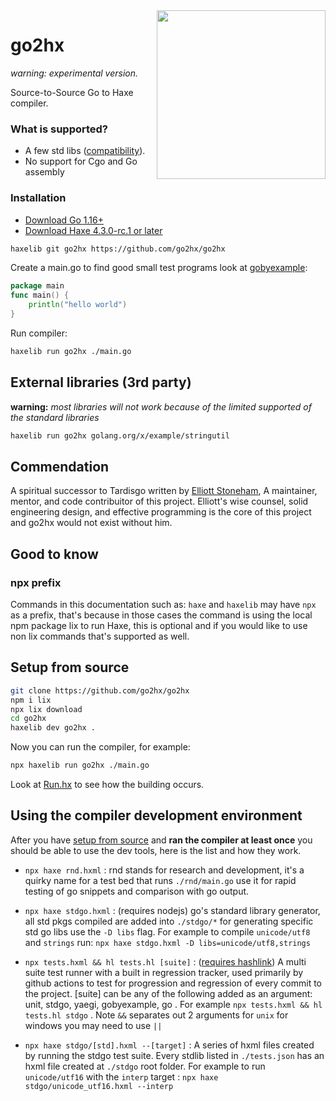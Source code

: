 <img src="logo.svg" width="270" align="right"/>

go2hx
==========
*warning: experimental version.*

Source-to-Source Go to Haxe compiler.


### What is supported?

* A few std libs ([compatibility](https://go2hx.github.io/stdgo/index.html)).
* No support for Cgo and Go assembly

### Installation
* [Download Go 1.16+](https://golang.org/dl/)
* [Download Haxe 4.3.0-rc.1 or later](https://build.haxe.org/builds/haxe/)


```sh
haxelib git go2hx https://github.com/go2hx/go2hx
```
Create a main.go to find good small test programs look at [gobyexample](https://gobyexample.com/):
```go
package main
func main() {
    println("hello world")
}
```
Run compiler:
```sh
haxelib run go2hx ./main.go
```


## External libraries (3rd party) 
**warning:** *most libraries will not work because of the limited supported of the standard libraries*


```sh
haxelib run go2hx golang.org/x/example/stringutil
```



## Commendation

A spiritual successor to Tardisgo written by [Elliott Stoneham](https://github.com/elliott5),
A maintainer, mentor, and code contribuitor of this project. Elliott's wise counsel, solid engineering design, and effective programming is the core of this project and go2hx would not exist without him.

## Good to know

### npx prefix
Commands in this documentation such as: ``haxe`` and ``haxelib`` may have ``npx`` as a prefix, that's because in those cases the command is using the local npm package lix to run Haxe, this is optional and if you would like to use non lix commands that's supported as well.



## Setup from source


```sh
git clone https://github.com/go2hx/go2hx
npm i lix
npx lix download
cd go2hx
haxelib dev go2hx .
```
Now you can run the compiler, for example:
```sh
npx haxelib run go2hx ./main.go 
```


Look at [Run.hx](./Run.hx) to see how the building occurs.

## Using the compiler development environment

After you have [setup from source](#setup-from-source) and **ran the compiler at least once** you should be able to use the dev tools, here is the list and how they work.

* ``npx haxe rnd.hxml`` : rnd stands for research and development, it's a quirky name for a test bed that runs ``./rnd/main.go`` use it for rapid testing of go snippets and comparison with go output.
* ``npx haxe stdgo.hxml`` : (requires nodejs) go's standard library generator, all std pkgs compiled are added into ``./stdgo/*`` for generating specific std go libs use the ``-D libs`` flag. For example to compile ``unicode/utf8`` and ``strings`` run: ``npx haxe stdgo.hxml -D libs=unicode/utf8,strings``

* ``npx tests.hxml && hl tests.hl [suite]`` : ([requires hashlink](https://hashlink.haxe.org/#download)) A multi suite test runner with a built in regression tracker, used primarily by github actions to test for progression and regression of every commit to the project. [suite] can be any of the following added as an argument: unit, stdgo, yaegi, gobyexample, go . For example ``npx tests.hxml && hl tests.hl stdgo`` . Note ``&&`` separates out 2 arguments for ``unix`` for windows you may need to use ``||``

* ``npx haxe stdgo/[std].hxml --[target]`` : A series of hxml files created by running the stdgo test suite. Every stdlib listed in ``./tests.json`` has an hxml file created at ``./stdgo`` root folder. For example to run ``unicode/utf16`` with the ``interp`` target : ``npx haxe stdgo/unicode_utf16.hxml --interp``